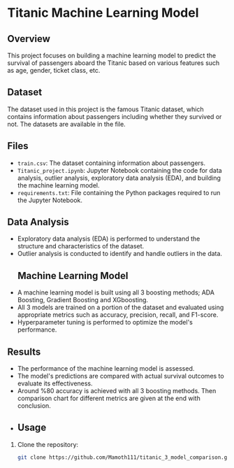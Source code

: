 # Titanic Machine Learning Model

## Overview
This project focuses on building a machine learning model to predict the survival of passengers aboard the Titanic based on various features such as age, gender, ticket class, etc.
## Dataset
The dataset used in this project is the famous Titanic dataset, which contains information about passengers including whether they survived or not. The datasets are available in the file.
## Files
- `train.csv`: The dataset containing information about passengers.
- `Titanic_project.ipynb`: Jupyter Notebook containing the code for data analysis, outlier analysis, exploratory data analysis (EDA), and building the machine learning model.
- `requirements.txt`: File containing the Python packages required to run the Jupyter Notebook.
## Data Analysis
- Exploratory data analysis (EDA) is performed to understand the structure and characteristics of the dataset.
- Outlier analysis is conducted to identify and handle outliers in the data.
  ## Machine Learning Model
- A machine learning model is built using all 3 boosting methods; ADA Boosting, Gradient Boosting and XGboosting.
- All 3 models are trained on a portion of the dataset and evaluated using appropriate metrics such as accuracy, precision, recall, and F1-score.
- Hyperparameter tuning is performed to optimize the model's performance.
## Results
- The performance of the machine learning model is assessed.
- The model's predictions are compared with actual survival outcomes to evaluate its effectiveness.
- Around %80 accuracy is achieved with all 3 boosting methods. Then comparison chart for different metrics are given at the end with conclusion.
- ## Usage
1. Clone the repository:

   ```bash
   git clone https://github.com/Mamoth111/titanic_3_model_comparison.git
